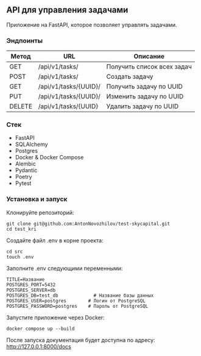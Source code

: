 ## API для управления задачами
Приложение на FastAPI, которое позволяет управлять задачами.

### Эндпоинты
| Метод |  URL | Описание |
| ----- |----| --------|
| GET |  /api/v1/tasks/| Получить список всех задач |
| POST |  /api/v1/tasks/ | Создать задачу |
| GET |  /api/v1/tasks/{UUID}/ | Получить задачу по UUID |
| PUT |  /api/v1/tasks/{UUID}/ | Изменить задачу по UUID |
| DELETE |  /api/v1/tasks/{UUID} | Удалить задачу по UUID |

### Стек
- FastAPI
- SQLAlchemy
- Postgres
- Docker & Docker Compose
- Alembic
- Pydantic
- Poetry
- Pytest

### Установка и запуск
Клонируйте репозиторий:

```
git clone git@github.com:AntonNovozhilov/test-skycapital.git
cd test_kri
```

Создайте файл .env в корне проекта:

```
cd src
touch .env
```

Заполните .env следующими переменными:

```
TITLE=Название
POSTGRES_PORT=5432
POSTGRES_SERVER=db
POSTGRES_DB=test_db             # Название базы данных
POSTGRES_USER=postgres        # Логин от PostgreSQL
POSTGRES_PASSWORD=postgres    # Пароль от PostgreSQL
```

Запустите приложение через Docker:

```
docker compose up --build
```

После запуска документация будет доступна по адресу:
http://127.0.0.1:8000/docs